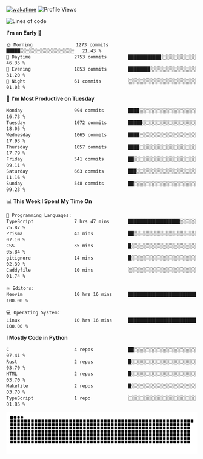 [![wakatime](https://wakatime.com/badge/user/b920b284-3cde-4cd4-b72e-f7f22d050b16.svg)](https://wakatime.com/@b920b284-3cde-4cd4-b72e-f7f22d050b16)
![Profile Views](http://img.shields.io/badge/Profile%20Views-4586-blue)
<!--START_SECTION:waka-->
![Lines of code](https://img.shields.io/badge/From%20Hello%20World%20I%27ve%20Written-5.2%20million%20lines%20of%20code-blue)

**I'm an Early 🐤** 

```text
🌞 Morning                1273 commits        █████░░░░░░░░░░░░░░░░░░░░   21.43 % 
🌆 Daytime                2753 commits        ████████████░░░░░░░░░░░░░   46.35 % 
🌃 Evening                1853 commits        ████████░░░░░░░░░░░░░░░░░   31.20 % 
🌙 Night                  61 commits          ░░░░░░░░░░░░░░░░░░░░░░░░░   01.03 % 
```
📅 **I'm Most Productive on Tuesday** 

```text
Monday                   994 commits         ████░░░░░░░░░░░░░░░░░░░░░   16.73 % 
Tuesday                  1072 commits        █████░░░░░░░░░░░░░░░░░░░░   18.05 % 
Wednesday                1065 commits        ████░░░░░░░░░░░░░░░░░░░░░   17.93 % 
Thursday                 1057 commits        ████░░░░░░░░░░░░░░░░░░░░░   17.79 % 
Friday                   541 commits         ██░░░░░░░░░░░░░░░░░░░░░░░   09.11 % 
Saturday                 663 commits         ███░░░░░░░░░░░░░░░░░░░░░░   11.16 % 
Sunday                   548 commits         ██░░░░░░░░░░░░░░░░░░░░░░░   09.23 % 
```


📊 **This Week I Spent My Time On** 

```text
💬 Programming Languages: 
TypeScript               7 hrs 47 mins       ███████████████████░░░░░░   75.87 % 
Prisma                   43 mins             ██░░░░░░░░░░░░░░░░░░░░░░░   07.10 % 
CSS                      35 mins             █░░░░░░░░░░░░░░░░░░░░░░░░   05.84 % 
gitignore                14 mins             █░░░░░░░░░░░░░░░░░░░░░░░░   02.39 % 
Caddyfile                10 mins             ░░░░░░░░░░░░░░░░░░░░░░░░░   01.74 % 

🔥 Editors: 
Neovim                   10 hrs 16 mins      █████████████████████████   100.00 % 

💻 Operating System: 
Linux                    10 hrs 16 mins      █████████████████████████   100.00 % 
```

**I Mostly Code in Python** 

```text
C                        4 repos             ██░░░░░░░░░░░░░░░░░░░░░░░   07.41 % 
Rust                     2 repos             █░░░░░░░░░░░░░░░░░░░░░░░░   03.70 % 
HTML                     2 repos             █░░░░░░░░░░░░░░░░░░░░░░░░   03.70 % 
Makefile                 2 repos             █░░░░░░░░░░░░░░░░░░░░░░░░   03.70 % 
TypeScript               1 repo              ░░░░░░░░░░░░░░░░░░░░░░░░░   01.85 % 
```




<!--END_SECTION:waka-->
![Snake animation](https://raw.githubusercontent.com/timmypidashev/timmypidashev/main/commits.svg)
